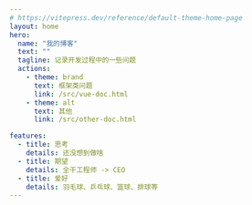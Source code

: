 ```yaml
---
# https://vitepress.dev/reference/default-theme-home-page
layout: home
hero:
  name: "我的博客"
  text: ""
  tagline: 记录开发过程中的一些问题
  actions:
    - theme: brand
      text: 框架类问题
      link: /src/vue-doc.html
    - theme: alt
      text: 其他
      link: /src/other-doc.html

features:
  - title: 思考
    details: 还没想到做啥
  - title: 期望
    details: 全干工程师 -> CEO
  - title: 爱好
    details: 羽毛球、乒乓球、篮球、排球等
---
```

